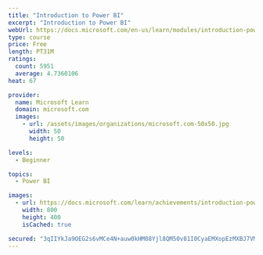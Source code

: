 ```yaml
---
title: "Introduction to Power BI"
excerpt: "Introduction to Power BI"
webUrl: https://docs.microsoft.com/en-us/learn/modules/introduction-power-bi/
type: course
price: Free
length: PT31M
ratings:
  count: 5951
  average: 4.7360106
heat: 67

provider:
  name: Microsoft Learn
  domain: microsoft.com
  images:
    - url: /assets/images/organizations/microsoft.com-50x50.jpg
      width: 50
      height: 50

levels:
  - Beginner

topics:
  - Power BI

images:
  - url: https://docs.microsoft.com/learn/achievements/introduction-power-bi-social.png
    width: 800
    height: 400
    isCached: true

secured: "3qIIYkJa9OEG2s6vMCe4N+auw0kHM08Yjl8QM50v81I0CyaEMXopEzMXBJ7VMxfdgOhcb6xFaDSkrDgoonVwEoQowsOGnNLApHbmkqEA/X9zztjZ32yJVrJeeW8G8YrPzxY6tP+vwJvBaRIsPyHTA6ZdveMi2+4j6DTTPb7Gx1JTbTKzz+JsdAnLGmwBjdmLemAR2M8Prf162BZbOqThmt2rntT8GmbkF3kNziKkQaMX0rE47thYJcD1wCNzXPYLIEc7yfsYor30Gl4JL2L4cxrLim/dywycNNbnWTmfEZOo1YkkFeiqEyD8tPqEzEKTjo+GJagFzuNeh9wh5qgvDbnMqBaIWMm8nhXrUrx0ItdBPqcQYrkbz5rFPpDBAwTvYiteODronbHFkhxjDQ6sW5wVGfs0ojLHin7YLE9trXo=;OZRXn82S+7cVejgyuXSZww=="
---
```


